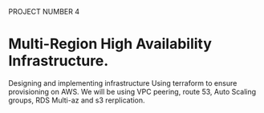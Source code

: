 PROJECT NUMBER 4
# Multi-Region High Availability Infrastructure. 
Designing and implementing infrastructure Using terraform to ensure provisioning on AWS. 
We will be using VPC peering, route 53, Auto Scaling groups, RDS Multi-az and s3 rerplication.
